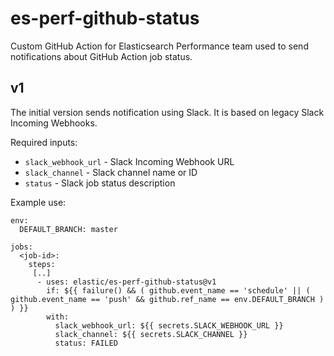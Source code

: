 # es-perf-github-status

Custom GitHub Action for Elasticsearch Performance team used to send notifications about GitHub Action job status.

## v1

The initial version sends notification using Slack. It is based on legacy Slack Incoming Webhooks.

Required inputs:
* `slack_webhook_url` - Slack Incoming Webhook URL
* `slack_channel` - Slack channel name or ID
* `status` - Slack job status description

Example use:

```
env:
  DEFAULT_BRANCH: master

jobs:
  <job-id>:
    steps:
     [..]
      - uses: elastic/es-perf-github-status@v1
        if: ${{ failure() && ( github.event_name == 'schedule' || ( github.event_name == 'push' && github.ref_name == env.DEFAULT_BRANCH ) ) }}
        with:
          slack_webhook_url: ${{ secrets.SLACK_WEBHOOK_URL }}
          slack_channel: ${{ secrets.SLACK_CHANNEL }}
          status: FAILED
```
